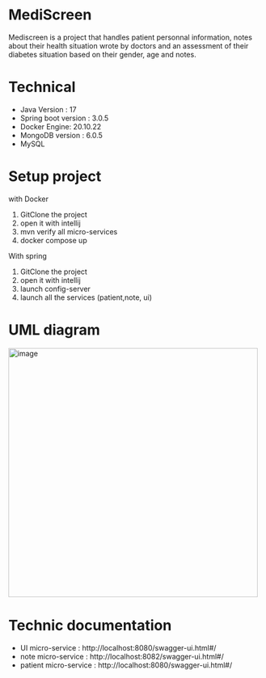 # MediScreen
Mediscreen is a project that handles patient personnal information, notes about their health situation wrote by doctors
and an assessment of their diabetes situation based on their gender, age and notes.

# Technical

- Java Version : 17
- Spring boot version : 3.0.5
- Docker Engine: 20.10.22
- MongoDB version : 6.0.5
- MySQL

# Setup project

with Docker
1. GitClone the project
2. open it with intellij
3. mvn verify all micro-services
4. docker compose up

With spring

1. GitClone the project
2. open it with intellij
3. launch config-server
4. launch all the services (patient,note, ui)


# UML diagram

<img width="493" alt="image" src="https://github.com/Carac92/MediScreen/assets/96061779/dad2b6a4-1841-41a0-aa86-386ee3dfab66">

# Technic documentation

 - UI micro-service : http://localhost:8080/swagger-ui.html#/
 - note micro-service : http://localhost:8082/swagger-ui.html#/
 - patient micro-service : http://localhost:8080/swagger-ui.html#/

